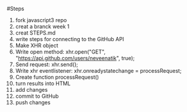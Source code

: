 #Steps
1. fork javascript3 repo
2. creat a branck week 1
3. creat STEPS.md
4. write steps for connecting to the GitHub API
5. Make XHR object
6. Write open method: 
	xhr.open("GET", "https://api.github.com/users/neveenatik", true);
7. Send request: 
	xhr.send();
8. Write xhr eventlistener: 
	xhr.onreadystatechange = processRequest;
9. Create function processRequest() 
10. turn results into HTML
11. add changes
12. commit to GitHub
13. push changes